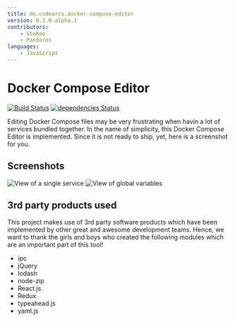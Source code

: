 ```yaml
---
title: de.codearcs.docker-compose-editor
version: 0.1.0-alpha.1
contributors:
    - SteKoe
    - Pandaros
languages:
    - JavaScript
---
```


# Docker Compose Editor

[![Build Status](https://travis-ci.org/code-arcs/docker-compose-editor.svg?branch=master)](https://travis-ci.org/code-arcs/docker-compose-editor)
[![dependencies Status](https://david-dm.org/code-arcs/docker-compose-editor/status.svg)](https://david-dm.org/code-arcs/docker-compose-editor)

Editing Docker Compose files may be very frustrating when havin a lot of services bundled together.
In the name of simplicity, this Docker Compose Editor is implemented.
Since it is not ready to ship, yet, here is a screenshot for you.

## Screenshots
![View of a single service](./doc/screenshot_service.png)
![View of global variables](./doc/screenshot_env.png)

## 3rd party products used
This project makes use of 3rd party software products which have been implemented
by other great and awesome development teams.
Hence, we want to thank the girls and boys who created the following modules which
are an important part of this tool!

 * ipc
 * jQuery
 * lodash
 * node-zip
 * React.js
 * Redux
 * typeahead.js
 * yaml.js
